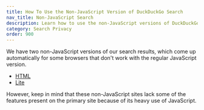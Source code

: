 ```yaml
---
title: How To Use the Non-JavaScript Version of DuckDuckGo Search
nav_title: Non-JavaScript Search
description: Learn how to use the non-JavaScript versions of DuckDuckGo Private Search.
category: Search Privacy
order: 900
---
```


<p>
    We have two non-JavaScript versions of our search results, which come up
    automatically for some browsers that don't work with the regular JavaScript
    version.
</p>

<ul>
    <li><a href="https://duckduckgo.com/html">HTML</a></li>
    <li><a href="https://duckduckgo.com/lite">Lite</a></li>
</ul>
<p>
    However, keep in mind that these non-JavaScript sites lack some of the
    features present on the primary site because of its heavy use of JavaScript.
</p>
